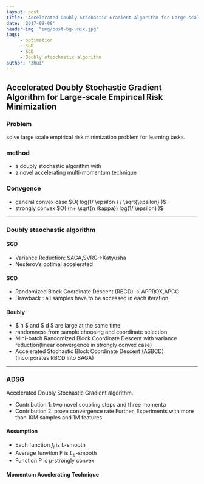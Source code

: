```yaml
---
layout: post
title: 'Accelerated Doubly Stochastic Gradient Algorithm for Large-scale Empirical Risk Minimization'
date: '2017-09-08'
header-img: "img/post-bg-unix.jpg"
tags:
     - optimation
     - SGD
     - SCD
     - Doubly staochastic algorithm
author: 'zhui'
---
```


## Accelerated Doubly Stochastic Gradient Algorithm for Large-scale Empirical Risk Minimization

### Problem
solve large scale empirical risk minimization problem for learning tasks.

### method
* a doubly stochastic algorithm with 
* a novel accelerating multi-momentum technique

### Convgence
* general convex case
$O( log(1/ \epsilon ) / \sqrt{\epsilon} )$
* strongly convex
$O( (n+ \sqrt{n \kappa}) log(1/ \epsilon) )$


***

### Doubly staochastic algorithm
#### SGD
* Variance Reduction: SAGA,SVRG->Katyusha
* Nesterov’s optimal accelerated

#### SCD
* Randomized Block Coordinate Descent (RBCD) -> APPROX,APCG
* Drawback : all samples have to be accessed in each iteration.

#### Doubly
* $ n $ and $ d $ are large at the same time.
* randomness from sample choosing and coordinate selection
* Mini-batch Randomized Block Coordinate Descent with variance reduction(linear convergence in strongly convex case)
* Accelerated Stochastic Block Coordinate Descent (ASBCD) (incorporates RBCD into SAGA)

***

### ADSG
Accelerated Doubly Stochastic Gradient algorithm.
* Contribution 1: two novel coupling steps and  three momenta
* Contribution 2: prove convergence rate
Further, Experiments with more than 10M samples and 1M features.

#### Assumption
* Each function $f_i$ is L-smooth
* Average funvtion F is $L_b$-smooth 
* Function P is µ-strongly convex

#### Momentum Accelerating Technique



